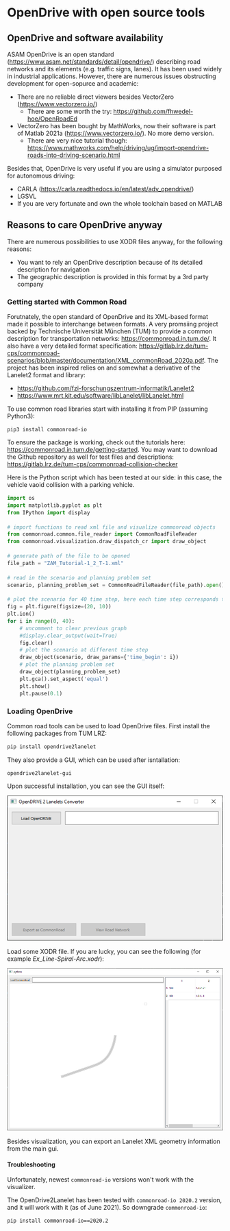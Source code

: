 # OpenDrive with open source tools

## OpenDrive and software availability
ASAM OpenDrive is an open standard (https://www.asam.net/standards/detail/opendrive/) describing road networks and its elements (e.g. traffic signs, lanes). It has been used widely in industrial applications. However, there are numerous issues obstructing development for open-sopurce and academic:
- There are no reliable direct viewers besides VectorZero (https://www.vectorzero.io/)
  - There are some worth the try: https://github.com/fhwedel-hoe/OpenRoadEd
- VectorZero has been bought by MathWorks, now their software is part of Matlab 2021a (https://www.vectorzero.io/). No more demo version.
  - There are very nice tutorial though: https://www.mathworks.com/help/driving/ug/import-opendrive-roads-into-driving-scenario.html

Besides that, OpenDrive is very useful if you are using a simulator purposed for autonomous driving:
- CARLA (https://carla.readthedocs.io/en/latest/adv_opendrive/)
- LGSVL
- If you are very fortunate and own the whole toolchain based on MATLAB

## Reasons to care OpenDrive anyway
There are numerous possibilities to use XODR files anyway, for the following reasons:
- You want to rely an OpenDrive description because of its detailed description for navigation
- The geographic description is provided in this format by a 3rd party company


### Getting started with Common Road
Forutnately, the open standard of OpenDrive and its XML-based format made it possible to interchange between formats. A very promsiing project backed by Technische Universität München (TUM) to provide a common description for transportation networks: https://commonroad.in.tum.de/. It also have a very detailed format specification: https://gitlab.lrz.de/tum-cps/commonroad-scenarios/blob/master/documentation/XML_commonRoad_2020a.pdf. The project has been inspired relies on and somewhat a derivative of the Lanelet2 format and library:
- https://github.com/fzi-forschungszentrum-informatik/Lanelet2
- https://www.mrt.kit.edu/software/libLanelet/libLanelet.html

To use common road libraries start with installing it from PIP (assuming Python3):
```
pip3 install commonroad-io
```



To ensure the package is working, check out the tutorials here: https://commonroad.in.tum.de/getting-started. You may want to download the Github repository as well for test files and descriptions: https://gitlab.lrz.de/tum-cps/commonroad-collision-checker

Here is the Python script which has been tested at our side: in this case, the vehicle vaoid collision with a parking vehicle.
```python
import os
import matplotlib.pyplot as plt
from IPython import display

# import functions to read xml file and visualize commonroad objects
from commonroad.common.file_reader import CommonRoadFileReader
from commonroad.visualization.draw_dispatch_cr import draw_object

# generate path of the file to be opened
file_path = "ZAM_Tutorial-1_2_T-1.xml"

# read in the scenario and planning problem set
scenario, planning_problem_set = CommonRoadFileReader(file_path).open()

# plot the scenario for 40 time step, here each time step corresponds to 0.1 second
fig = plt.figure(figsize=(20, 10))
plt.ion()
for i in range(0, 40):
    # uncomment to clear previous graph
    #display.clear_output(wait=True)
    fig.clear()
    # plot the scenario at different time step
    draw_object(scenario, draw_params={'time_begin': i})
    # plot the planning problem set
    draw_object(planning_problem_set)
    plt.gca().set_aspect('equal')
    plt.show()
    plt.pause(0.1)
```

### Loading OpenDrive
Common road tools can be used to load OpenDrive files. First install the following packages from TUM LRZ:
```bash
pip install opendrive2lanelet
```
They also provide a GUI, which can be used after isntallation:
```
opendrive2lanelet-gui
```
Upon successful installation, you can see the GUI itself:

![alt_text](./gui_opened_sucess.png)

Load some XODR file. If you are lucky, you can see the following (for example _Ex_Line-Spiral-Arc.xodr_):

![alt_text](./successful_opendrive2_lanelet.png)

Besides visualization, you can export an Lanelet XML geometry information from the main gui.


#### Troubleshooting
Unfortunately, newest ```commonroad-io``` versions won't work with the visualizer.

The OpenDrive2Lanelet has been tested with ```commonroad-io 2020.2``` version, and it will work with it (as of June 2021). So downgrade ```commonroad-io```:
```bash
pip install commonroad-io==2020.2
```